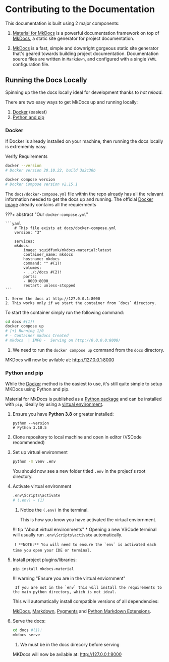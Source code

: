 # Contributing to the Documentation

This documentation is built using 2 major components:

1. [Material for MkDocs](https://squidfunk.github.io/mkdocs-material/) is a powerful documentation framework on top of [MkDocs](https://www.mkdocs.org), a static site generator for project documentation.

1. [MkDocs](https://www.mkdocs.org) is a fast, simple and downright gorgeous static site generator that's geared towards building project documentation. Documentation source files are written in `Markdown`, and configured with a single `YAML` configuration file.

## Running the Docs Locally
Spinning up the the docs locally ideal for development thanks to *hot reload*.

There are two easy ways to get MkDocs up and running locally:

1. [Docker](#docker) (easiest)
1. [Python and pip](#python-and-pip)

### Docker

If Docker is already installed on your machine, then running the docs locally is extrememly easy.

Verify Requirements
```bash
docker --version
# Docker version 20.10.22, build 3a2c30b

docker compose version
# Docker Compose version v2.15.1
```

The `docs/docker-compose.yml` file within the repo already has all the relavant information needed to get the docs up and running.
The official [Docker image](https://hub.docker.com/r/squidfunk/mkdocs-material/) already contains all the requierments

???+ abstract "Our `docker-compose.yml`"
   
    ```yaml
        # This file exists at docs/docker-compose.yml 
        version: "3"

        services:
        mkdocs:
            image: squidfunk/mkdocs-material:latest
            container_name: mkdocs
            hostname: mkdocs
            command: "" #(1)!
            volumes:
            - ../:/docs #(2)!
            ports:
            - 8000:8000
            restart: unless-stopped
    ```

    1. Serve the docs at http://127.0.0.1:8000
    2. This works only if we start the container from `docs` directory.

To start the container simply run the following command:
```bash
cd docs #(1)!
docker compose up
# [+] Running 1/0
# - Container mkdocs Created
# mkdocs  | INFO -  Serving on http://0.0.0.0:8000/
```

1. We need to run the `docker compose up` command from the `docs` directory.

MKDocs will now be avilable at: http://127.0.0.1:8000

### Python and pip

While the [Docker](#docker) method is the easiest to use, it's still quite simple to setup MKDocs using Python and pip.

Material for MkDocs is published as a [Python package](https://pypi.org/project/mkdocs-material/) and can be installed with
`pip`, ideally by using a [virtual environment](https://realpython.com/what-is-pip/#using-pip-in-a-python-virtual-environment).

1. Ensure you have **Python 3.8** or greater installed: 
   ```command
   python --version
   # Python 3.10.5
   ```
1. Clone repository to local machine and open in editor (VSCode recommended)
1. Set up virtual environment
   ```bash
   python -m venv .env
   ```
   You should now see a new folder titled `.env` in the project's root directory.

1. Activate virtual environment

    ```bash
    .env\Scripts\activate
    # (.env) ~ (1)
    ```

    1. Notice the `(.env)` in the terminal.
   
        This is how you know you have activated the virtual enviornment.


    !!! tip "About virtual environments"
        * Opening a new VSCode terminal will usually run `.env\Scripts\activate` automatically.

        ❗ **NOTE:** You will need to ensure the `env` is activated each time you open your IDE or terminal.

2. Install project plugins/libraries: 
   
    ```command
    pip install mkdocs-material
    ```
   
    !!! warning "Ensure you are in the virtual enviornment"

        If you are not in the `env` this will install the requirements to the main python directory, which is not ideal.

    This will automatically install compatible versions of all dependencies:

    [MkDocs](https://www.mkdocs.org/), [Markdown](https://python-markdown.github.io/), [Pygments](https://pygments.org/) and [Python Markdown Extensions](https://facelessuser.github.io/pymdown-extensions/).

3. Serve the docs:
   
    ```bash
    cd docs #(1)!
    mkdocs serve
    ```

    1. We must be in the docs direcory before serving
   

   MKDocs will now be avilable at: http://127.0.0.1:8000

<br>
<br>